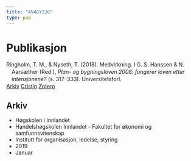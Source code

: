 ```yaml
---
title: "4V4GY2JG"
type: pub
---
```

<h1>Publikasjon</h1>
<article id="csl-bib-container-4V4GY2JG" class="csl-bib-container">
  <div class="csl-bib-body" style="line-height: 1.35; padding-left: 1em; text-indent:-1em;">
  <div class="csl-entry">Ringholm, T. M., &amp; Nyseth, T. (2018). Medvirkning. I G. S. Hanssen &amp; N. Aars&#xE6;ther (Red.), <i>Plan- og bygningsloven 2008: fungerer loven etter intensjonene?</i> (s. 317&#x2013;333). Universitetsforl.</div>
</div>
  <div class="csl-bib-buttons">
    <a href="#taxonomy-article-4V4GY2JG" class="csl-bib-button">Arkiv</a>
    <a href="https://app.cristin.no/results/show.jsf?id=1658307" alt="Cristin URL" class="csl-bib-button">Cristin</a>
    <a href="http://zotero.org/groups/5402882/items/4V4GY2JG" alt="Zotero URL" class="csl-bib-button">Zotero</a>
  </div>
  <div id="csl-bib-meta-container-4V4GY2JG"></div>
</article>
<div id="csl-bib-meta-4V4GY2JG" class="csl-bib-meta">
  <article id="taxonomy-article-4V4GY2JG" class="taxonomy-article">
    <h1>Arkiv</h1>
    <ul>
      <li>Høgskolen i Innlandet</li>
      <li>Handelshøgskolen Innlandet - Fakultet for økonomi og samfunnsvitenskap</li>
      <li>Institutt for organisasjon, ledelse, styring</li>
      <li>2019</li>
      <li>Januar</li>
    </ul>
  </article>
</div>
